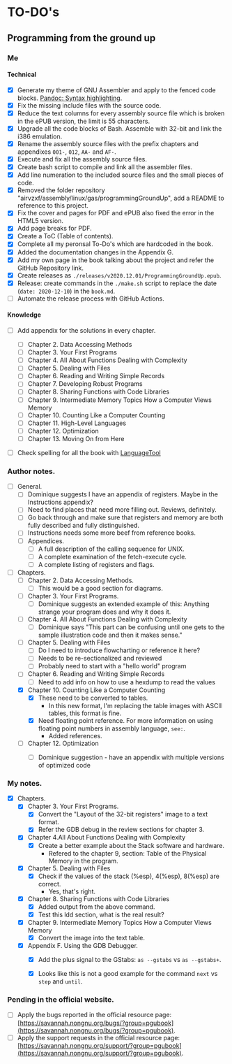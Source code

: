 # TO-DO's


## Programming from the ground up


### Me

#### Technical

- [x] Generate my theme of GNU Assembler and apply to the fenced code blocks. [Pandoc: Syntax highlighting](https://pandoc.org/MANUAL.html#syntax-highlighting).
- [x] Fix the missing include files with the source code.
- [x] Reduce the text columns for every assembly source file which is broken in the ePUB version, the limit is 55 characters.
- [x] Upgrade all the code blocks of Bash. Assemble with 32-bit and link the i386 emulation.
- [x] Rename the assembly source files with the prefix chapters and appendixes `001-`, `012`, `AA-` and `AF-`.
- [x] Execute and fix all the assembly source files.
- [x] Create bash script to compile and link all the assembler files.
- [x] Add line numeration to the included source files and the small pieces of code.
- [x] Removed the folder repository "airvzxf/assembly/linux/gas/programmingGroundUp", add a README to reference to this project.
- [x] Fix the cover and pages for PDF and ePUB also fixed the error in the HTML5 version.
- [x] Add page breaks for PDF.
- [x] Create a ToC (Table of contents).
- [x] Complete all my peronsal To-Do's which are hardcoded in the book.
- [x] Added the documentation changes in the Appendix G.
- [x] Add my own page in the book talking about the project and refer the GitHub Repository link.
- [x] Create releases as `./releases/v2020.12.01/ProgrammingGroundUp.epub`.
- [x] Release: create commands in the `./make.sh` script to replace the date (`date: 2020-12-10`) in the `book.md`.
- [ ] Automate the release process with GitHub Actions.

#### Knowledge

- [ ] Add appendix for the solutions in every chapter.
  - [ ] Chapter 2. Data Accessing Methods
  - [ ] Chapter 3. Your First Programs
  - [ ] Chapter 4. All About Functions Dealing with Complexity
  - [ ] Chapter 5. Dealing with Files
  - [ ] Chapter 6. Reading and Writing Simple Records
  - [ ] Chapter 7. Developing Robust Programs
  - [ ] Chapter 8. Sharing Functions with Code Libraries
  - [ ] Chapter 9. Intermediate Memory Topics How a Computer Views Memory
  - [ ] Chapter 10. Counting Like a Computer Counting
  - [ ] Chapter 11. High-Level Languages
  - [ ] Chapter 12. Optimization
  - [ ] Chapter 13. Moving On from Here
- [ ] Check spelling for all the book with [LanguageTool](https://languagetool.org/)


### Author notes.

- [ ] General.
  - [ ] Dominique suggests I have an appendix of registers. Maybe in the Instructions appendix?
  - [ ] Need to find places that need more filling out.  Reviews, definitely.
  - [ ] Go back through and make sure that registers and memory are both fully described and fully distinguished.
  - [ ] Instructions needs some more beef from reference books.
  - [ ] Appendices.
    - [ ] A full description of the calling sequence for UNIX.
    - [ ] A complete examination of the fetch-execute cycle.
    - [ ] A complete listing of registers and flags.

- [ ] Chapters.
  - [ ] Chapter 2. Data Accessing Methods.
    - [ ] This would be a good section for diagrams.
  - [ ] Chapter 3. Your First Programs.
    - [ ] Dominique suggests an extended example of this: Anything strange your program does and why it does it.
  - [ ] Chapter 4. All About Functions Dealing with Complexity
    - [ ] Dominique says "This part can be confusing until one gets to the sample illustration code and then it makes sense."
  - [ ] Chapter 5. Dealing with Files
    - [ ] Do I need to introduce flowcharting or reference it here?
    - [ ] Needs to be re-sectionalized and reviewed
    - [ ] Probably need to start with a "hello world" program
  - [ ] Chapter 6. Reading and Writing Simple Records
    - [ ] Need to add info on how to use a hexdump to read the values
  - [x] Chapter 10. Counting Like a Computer Counting
    - [x] These need to be converted to tables.
      - In this new format, I'm replacing the table images with ASCII tables, this format is fine.
    - [x] Need floating point reference. For more information on using floating point numbers in assembly language, `see:`.
      - Added references.
  - [ ] Chapter 12. Optimization
    - [ ] Dominique suggestion - have an appendix with multiple versions of optimized code


### My notes.

- [x] Chapters.
  - [x] Chapter 3. Your First Programs.
    - [x] Convert the "Layout of the 32-bit registers" image to a text format.
    - [x] Refer the GDB debug in the review sections for chapter 3.
  - [x] Chapter 4.All About Functions Dealing with Complexity
    - [x] Create a better example about the Stack software and hardware.
      - Refered to the chapter 9, section: Table of the Physical Memory in the program.
  - [x] Chapter 5. Dealing with Files
    - [x] Check if the values of the stack (%esp), 4(%esp), 8(%esp) are correct.
      - Yes, that's right.
  - [x] Chapter 8. Sharing Functions with Code Libraries
    - [x] Added output from the above command.
    - [x] Test this ldd section, what is the real result?
  - [x] Chapter 9. Intermediate Memory Topics How a Computer Views Memory
    - [x] Convert the image into the text table.
  - [x] Appendix F. Using the GDB Debugger.
    - [x] Add the plus signal to the GStabs: `as --gstabs` vs `as --gstabs+`.
    - [x] Looks like this is not a good example for the command `next` vs `step` and `until`.


### Pending in the official website.

- [ ] Apply the bugs reported in the official resource page: [https://savannah.nongnu.org/bugs/?group=pgubook](https://savannah.nongnu.org/bugs/?group=pgubook).
- [ ] Apply the support requests in the official resource page: [https://savannah.nongnu.org/support/?group=pgubook](https://savannah.nongnu.org/support/?group=pgubook).
